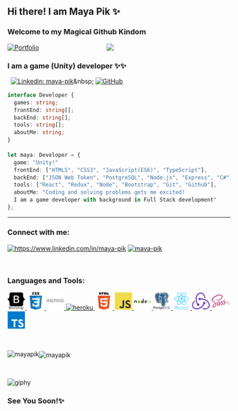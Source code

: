 ## Hi there! I am Maya Pik ✨
### Welcome to my Magical Github Kindom

<img src="https://media.giphy.com/media/CuuSHzuc0O166MRfjt/giphy.gif" align='right' height="auto" width="280" >

[![Portfolio](https://img.shields.io/static/v1?label=&message=My-Portfolio&color=purple)](https://www.mayapik.com)

### I am a game (Unity) developer ✨✨

&nbsp;
[![Linkedin: maya-pik](https://img.shields.io/badge/-mayapik-blue?style=flat-square&logo=Linkedin&logoColor=white&link=https://www.linkedin.com/in/maya-pik/)]([https://www.linkedin.com/in/thaianebraga/](https://www.linkedin.com/in/maya-pik/))&nbsp;
[![GitHub](https://img.shields.io/github/followers/mayapik?label=follow&style=social)](https://github.com/mayapik)

```typescript
interface Developer {
  games: string;
  frontEnd: string[];
  backEnd: string[];
  tools: string[];
  aboutMe: string;
}

let maya: Developer = {
  game: "Unity!"
  frontEnd: ["HTML5", "CSS3", "JavaScript(ES6)", "TypeScript"],
  backEnd: ["JSON Web Token", "PostgreSQL", "Node.js", "Express", "C#"],
  tools: ["React", "Redux", "Node", "Bootstrap", "Git", "Github"],
  aboutMe: "Coding and solving problems gets me excited!
  I am a game developer with background in Full Stack development"
};

```

---


<h3 align="left">Connect with me:</h3>
<p align="left">
<a href="https://linkedin.com/in/https://www.linkedin.com/in/maya-pik" target="blank"><img align="center" src="https://raw.githubusercontent.com/rahuldkjain/github-profile-readme-generator/master/src/images/icons/Social/linked-in-alt.svg" alt="https://www.linkedin.com/in/maya-pik" height="30" width="40" /></a>
<a href="https://fb.com/maya-pik" target="blank"><img align="center" src="https://raw.githubusercontent.com/rahuldkjain/github-profile-readme-generator/master/src/images/icons/Social/facebook.svg" alt="maya-pik" height="30" width="40" /></a>
</p>
<br>
<h3 align="left">Languages and Tools:</h3>

<p align="left"> <a href="https://getbootstrap.com" target="_blank" rel="noreferrer"> <img src="https://raw.githubusercontent.com/devicons/devicon/master/icons/bootstrap/bootstrap-plain-wordmark.svg" alt="bootstrap" width="40" height="40"/> </a> <a href="https://www.w3schools.com/css/" target="_blank" rel="noreferrer"> <img src="https://raw.githubusercontent.com/devicons/devicon/master/icons/css3/css3-original-wordmark.svg" alt="css3" width="40" height="40"/> </a> <a href="https://expressjs.com" target="_blank" rel="noreferrer"> <img src="https://raw.githubusercontent.com/devicons/devicon/master/icons/express/express-original-wordmark.svg" alt="express" width="40" height="40"/> </a> <a href="https://heroku.com" target="_blank" rel="noreferrer"> <img src="https://www.vectorlogo.zone/logos/heroku/heroku-icon.svg" alt="heroku" width="40" height="40"/> </a> <a href="https://www.w3.org/html/" target="_blank" rel="noreferrer"> <img src="https://raw.githubusercontent.com/devicons/devicon/master/icons/html5/html5-original-wordmark.svg" alt="html5" width="40" height="40"/> </a> <a href="https://developer.mozilla.org/en-US/docs/Web/JavaScript" target="_blank" rel="noreferrer"> <img src="https://raw.githubusercontent.com/devicons/devicon/master/icons/javascript/javascript-original.svg" alt="javascript" width="40" height="40"/> </a> <a href="https://nodejs.org" target="_blank" rel="noreferrer"> <img src="https://raw.githubusercontent.com/devicons/devicon/master/icons/nodejs/nodejs-original-wordmark.svg" alt="nodejs" width="40" height="40"/> </a> <a href="https://www.postgresql.org" target="_blank" rel="noreferrer"> <img src="https://raw.githubusercontent.com/devicons/devicon/master/icons/postgresql/postgresql-original-wordmark.svg" alt="postgresql" width="40" height="40"/> </a> <a href="https://reactjs.org/" target="_blank" rel="noreferrer"> <img src="https://raw.githubusercontent.com/devicons/devicon/master/icons/react/react-original-wordmark.svg" alt="react" width="40" height="40"/> </a> <a href="https://redux.js.org" target="_blank" rel="noreferrer"> <img src="https://raw.githubusercontent.com/devicons/devicon/master/icons/redux/redux-original.svg" alt="redux" width="40" height="40"/> </a> <a href="https://sass-lang.com" target="_blank" rel="noreferrer"> <img src="https://raw.githubusercontent.com/devicons/devicon/master/icons/sass/sass-original.svg" alt="sass" width="40" height="40"/> </a> <a href="https://www.typescriptlang.org/" target="_blank" rel="noreferrer"> <img src="https://raw.githubusercontent.com/devicons/devicon/master/icons/typescript/typescript-original.svg" alt="typescript" width="40" height="40"/> </a> </p>
<br>
<p><img align="left" src="https://github-readme-stats.vercel.app/api?username=mayapik&show_icons=true&locale=en&theme=radical" alt="mayapik" />
<img align="center" src="https://github-readme-stats.vercel.app/api/top-langs?username=mayapik&show_icons=true&locale=en&layout=compact&theme=radical" alt="mayapik" /></p>
<br>



![giphy](https://user-images.githubusercontent.com/4813814/189055423-a6d591b5-3ce1-4812-a5cf-6978fe7dda59.gif)
<h3>See You Soon!✨</h3>

<!-- 
<p><img align="center" src="https://github-readme-streak-stats.herokuapp.com/?user=mayapik&theme=radical" alt="mayapik" /></p>

 -->
